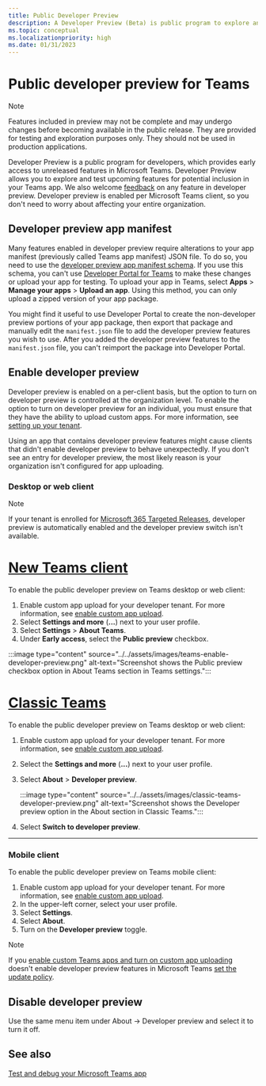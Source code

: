 ```yaml
---
title: Public Developer Preview
description: A Developer Preview (Beta) is public program to explore and test upcoming features for potential inclusion in your Microsoft Teams app.
ms.topic: conceptual
ms.localizationpriority: high
ms.date: 01/31/2023
---
```

# Public developer preview for Teams

>[!NOTE]
>Features included in preview may not be complete and may undergo changes before becoming available in the public release. They are provided for testing and exploration purposes only. They should not be used in production applications.

Developer Preview is a public program for developers, which provides early access to unreleased features in Microsoft Teams. Developer Preview allows you to explore and test upcoming features for potential inclusion in your Teams app. We also welcome [feedback](~/feedback.md) on any feature in developer preview. Developer preview is enabled per Microsoft Teams client, so you don't need to worry about affecting your entire organization.

## Developer preview app manifest

Many features enabled in developer preview require alterations to your app manifest (previously called Teams app manifest) JSON file. To do so, you need to use the [developer preview app manifest schema](/microsoft-365/extensibility/schema/?view=m365-app-prev). If you use this schema, you can't use [Developer Portal for Teams](~/concepts/build-and-test/teams-developer-portal.md) to make these changes or upload your app for testing. To upload your app in Teams, select **Apps** > **Manage your apps** > **Upload an app**. Using this method, you can only upload a zipped version of your app package.

You might find it useful to use Developer Portal to create the non-developer preview portions of your app package, then export that package and manually edit the `manifest.json` file to add the developer preview features you wish to use. After you added the developer preview features to the `manifest.json` file, you can't reimport the package into Developer Portal.

## Enable developer preview

Developer preview is enabled on a per-client basis, but the option to turn on developer preview is controlled at the organization level. To enable the option to turn on developer preview for an individual, you must ensure that they have the ability to upload custom apps. For more information, see [setting up your tenant](~/concepts/build-and-test/prepare-your-o365-tenant.md).

Using an app that contains developer preview features might cause clients that didn't enable developer preview to behave unexpectedly. If you don't see an entry for developer preview, the most likely reason is your organization isn't configured for app uploading.

### Desktop or web client

> [!NOTE]
> If your tenant is enrolled for [Microsoft 365 Targeted Releases](/microsoft-365/admin/manage/release-options-in-office-365), developer preview is automatically enabled and the developer preview switch isn't available.

# [New Teams client](#tab/new-teams-client)

To enable the public developer preview on Teams desktop or web client:

1. Enable custom app upload for your developer tenant. For more information, see [enable custom app upload](../../concepts/build-and-test/prepare-your-o365-tenant.md#enable-custom-teams-apps-and-turn-on-custom-app-uploading).
1. Select **Settings and more** (**...**) next to your user profile.
1. Select **Settings** > **About Teams**.
1. Under **Early access**, select the **Public preview** checkbox.

:::image type="content" source="../../assets/images/teams-enable-developer-preview.png" alt-text="Screenshot shows the Public preview checkbox option in About Teams section in Teams settings.":::

# [Classic Teams](#tab/classic-teams)

To enable the public developer preview on Teams desktop or web client:

1. Enable custom app upload for your developer tenant. For more information, see [enable custom app upload](../../concepts/build-and-test/prepare-your-o365-tenant.md#enable-custom-teams-apps-and-turn-on-custom-app-uploading).
1. Select the **Settings and more** (**...**) next to your user profile.
1. Select **About** > **Developer preview**.

   :::image type="content" source="../../assets/images/classic-teams-developer-preview.png" alt-text="Screenshot shows the Developer preview option in the About section in Classic Teams.":::

1. Select **Switch to developer preview**.

---

### Mobile client

To enable the public developer preview on Teams mobile client:

1. Enable custom app upload for your developer tenant. For more information, see [enable custom app upload](../../concepts/build-and-test/prepare-your-o365-tenant.md#enable-custom-teams-apps-and-turn-on-custom-app-uploading).
1. In the upper-left corner, select your user profile.
1. Select **Settings**.
1. Select **About**.
1. Turn on the **Developer preview** toggle.

> [!NOTE]
> If you [enable custom Teams apps and turn on custom app uploading](../../concepts/build-and-test/prepare-your-o365-tenant.md#enable-custom-teams-apps-and-turn-on-custom-app-uploading) doesn't enable developer preview features in Microsoft Teams [set the update policy](/MicrosoftTeams/public-preview-doc-updates#set-the-update-policy).

## Disable developer preview

Use the same menu item under About → Developer preview and select it to turn it off.

## See also

[Test and debug your Microsoft Teams app](~/concepts/build-and-test/debug.md)
